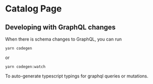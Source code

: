 # Catalog Page

## Developing with GraphQL changes

When there is schema changes to GraphQL, you can run

```shell
yarn codegen
```

or

```shell
yarn codegen:watch
```

To auto-generate typescript typings for graphql queries or mutations.
